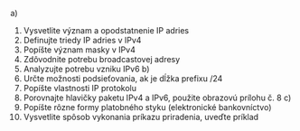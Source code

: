 a)
1. Vysvetlite význam a opodstatnenie IP adries
2. Definujte triedy IP adries v IPv4
3. Popíšte význam masky v IPv4
4. Zdôvodnite potrebu broadcastovej adresy
5. Analyzujte potrebu vzniku IPv6
b)
1. Určte možnosti podsieťovania, ak je dĺžka prefixu /24
2. Popíšte vlastnosti IP protokolu
3. Porovnajte hlavičky paketu IPv4 a IPv6, použite obrazovú prílohu č. 8
c)
1. Popíšte rôzne formy platobného styku (elektronické bankovníctvo)
2. Vysvetlite spôsob vykonania príkazu priradenia, uveďte príklad